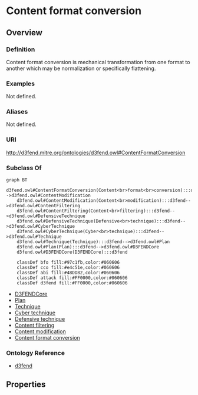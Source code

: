 # Content format conversion

## Overview

### Definition
Content format conversion is mechanical transformation from one format to another which may be normalization or specifically flattening.

### Examples
Not defined.

### Aliases
Not defined.

### URI
http://d3fend.mitre.org/ontologies/d3fend.owl#ContentFormatConversion

### Subclass Of
```mermaid
graph BT
    d3fend.owl#ContentFormatConversion(Content<br>format<br>conversion):::d3fend-->d3fend.owl#ContentModification
    d3fend.owl#ContentModification(Content<br>modification):::d3fend-->d3fend.owl#ContentFiltering
    d3fend.owl#ContentFiltering(Content<br>filtering):::d3fend-->d3fend.owl#DefensiveTechnique
    d3fend.owl#DefensiveTechnique(Defensive<br>technique):::d3fend-->d3fend.owl#CyberTechnique
    d3fend.owl#CyberTechnique(Cyber<br>technique):::d3fend-->d3fend.owl#Technique
    d3fend.owl#Technique(Technique):::d3fend-->d3fend.owl#Plan
    d3fend.owl#Plan(Plan):::d3fend-->d3fend.owl#D3FENDCore
    d3fend.owl#D3FENDCore(D3FENDCore):::d3fend
    
    classDef bfo fill:#97c1fb,color:#060606
    classDef cco fill:#e4c51e,color:#060606
    classDef abi fill:#48DD82,color:#060606
    classDef attack fill:#FF0000,color:#060606
    classDef d3fend fill:#FF0000,color:#060606
```

- [D3FENDCore](/docs/ontology/reference/model/D3FENDCore/D3FENDCore.md)
- [Plan](/docs/ontology/reference/model/D3FENDCore/Plan/Plan.md)
- [Technique](/docs/ontology/reference/model/D3FENDCore/Plan/Technique/Technique.md)
- [Cyber technique](/docs/ontology/reference/model/D3FENDCore/Plan/Technique/Cyber%20technique/Cyber%20technique.md)
- [Defensive technique](/docs/ontology/reference/model/D3FENDCore/Plan/Technique/Cyber%20technique/Defensive%20technique/Defensive%20technique.md)
- [Content filtering](/docs/ontology/reference/model/D3FENDCore/Plan/Technique/Cyber%20technique/Defensive%20technique/Content%20filtering/Content%20filtering.md)
- [Content modification](/docs/ontology/reference/model/D3FENDCore/Plan/Technique/Cyber%20technique/Defensive%20technique/Content%20filtering/Content%20modification/Content%20modification.md)
- [Content format conversion](/docs/ontology/reference/model/D3FENDCore/Plan/Technique/Cyber%20technique/Defensive%20technique/Content%20filtering/Content%20modification/Content%20format%20conversion/Content%20format%20conversion.md)


### Ontology Reference
- [d3fend](http://d3fend.mitre.org/ontologies/d3fend.owl#)

## Properties
